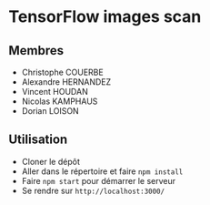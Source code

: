 # TensorFlow images scan

## Membres
* Christophe COUERBE
* Alexandre HERNANDEZ
* Vincent HOUDAN
* Nicolas KAMPHAUS
* Dorian LOISON

## Utilisation
* Cloner le dépôt
* Aller dans le répertoire et faire ```npm install```
* Faire ```npm start``` pour démarrer le serveur
* Se rendre sur ```http://localhost:3000/```
